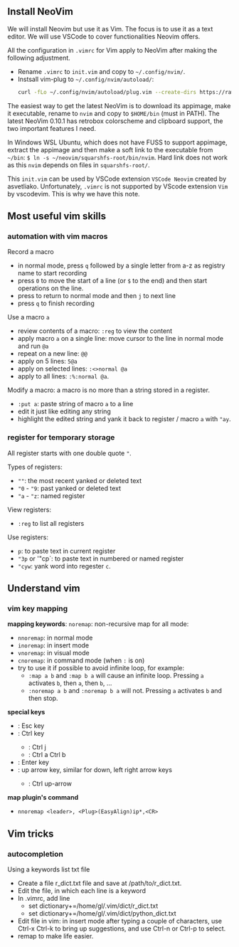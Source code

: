 ## Install NeoVim

We will install Neovim but use it as Vim. The focus is to use it as a text editor. We will use VSCode to cover functionalities Neovim offers.

All the configuration in `.vimrc` for Vim apply to NeoVim after making the following adjustment.

- Rename `.vimrc` to `init.vim` and copy to `~/.config/nvim/`.
- Instsall vim-plug to `~/.config/nvim/autoload/`:
    ```sh
    curl -fLo ~/.config/nvim/autoload/plug.vim --create-dirs https://raw.githubusercontent.com/junegunn/vim-plug/master/plug.vim
    ```
    
The easiest way to get the latest NeoVim is to download its appimage, make it executable, rename to `nvim` and copy to `$HOME/bin` (must in PATH). The latest NeoVim 0.10.1 has retrobox colorscheme and clipboard support, the two important features I need.

In Windows WSL Ubuntu, which does not have FUSS to support appimage, extract the appimage and then make a soft link to the executable from `~/bin`: `$ ln -s ~/neovim/squarshfs-root/bin/nvim`. Hard link does not work as this `nvim` depends on files in `squarshfs-root/`.

This `init.vim` can be used by VSCode extension `VSCode Neovim` created by asvetliako. Unfortunately, `.vimrc` is not supported by VScode extension `Vim` by vscodevim. This is why we have this note.


## Most useful vim skills

### automation with vim macros
Record a macro
- in normal mode, press `q` followed by a single letter from a-z as registry name to start recording
- press `0` to move the start of a line (or `$` to the end) and then start operations on the line. 
- press <ESC> to return to normal mode and then `j` to next line
- press `q` to finish recording

Use a macro `a`
- review contents of a macro: `:reg` to view the content
- apply macro `a` on a single line: move cursor to the line in normal mode and run `@a`
- repeat on a new line: `@@`
- apply on 5 lines: `5@a`
- apply on selected lines: `:<>normal @a`
- apply to all lines: `:%:normal @a`.

Modify a macro: a macro is no more than a string stored in a register.
- `:put a`: paste string of macro `a` to a line
- edit it just like editing any string
- highlight the edited string and yank it back to register / macro `a` with `"ay`.

### register for temporary storage
All register starts with one double quote `"`.

Types of registers:
- `""`: the most recent yanked or deleted text
- `"0` - `"9`: past yanked or deleted text
- `"a` - `"z`: named register

View registers:
- `:reg` to list all registers

Use registers:
- `p`: to paste text in current register
- `"3p` or '"cp`: to paste text in numbered or named register
- `"cyw`: yank word into regester `c`.

    
## Understand vim

### vim key mapping

**mapping keywords**: `noremap`: non-recursive map for all mode:

- `nnoremap`: in normal mode
- `inoremap`: in insert mode
- `vnoremap`: in visual mode
- `cnoremap`: in command mode (when `:` is on)
- try to use it if possible to avoid infinite loop, for example:
    - `:map a b` and `:map b a` will cause an infinite loop. Pressing `a` activates `b`, then `a`, then `b`, ...
    - `:noremap a b` and `:noremap b a` will not. Pressing `a` activates `b` and then stop.

**special keys**

- <Esc>: Esc key
- <C>: Ctrl key
    - <C-j>: Ctrl j
    - <C-a><C-b>: Ctrl a Ctrl b
- <CR>: Enter key
- <up>: up arrow key, similar for down, left right arrow keys
    - <C><up>: Ctrl up-arrow

**map plugin's command**

- `nnoremap <leader>, <Plug>(EasyAlign)ip*,<CR>`


## Vim tricks

### autocompletion

Using a keywords list txt file
- Create a file r_dict.txt file and save at /path/to/r_dict.txt.
- Edit the file, in which each line is a keyword
- In .vimrc, add line
  - set dictionary+=/home/gl/.vim/dict/r_dict.txt
  - set dictionary+=/home/gl/.vim/dict/python_dict.txt
- Edit file in vim: in insert mode after typing a couple of characters, use Ctrl-x Ctrl-k to bring up suggestions, and use Ctrl-n or Ctrl-p to select.
- remap to make life easier.
